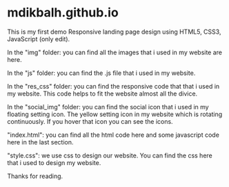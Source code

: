 # mdikbalh.github.io
This is my first demo Responsive landing page design using HTML5, CSS3, JavaScript (only edit).

In the "img" folder: you can find all the images that i used in my website are here.

In the "js" folder: you can find the .js file that i used in my website.

In the "res_css" folder: you can find the responsive code that that i used in my website. This code helps to fit the website almost all the divice.

In the "social_img" folder: you can find the social icon that i used in my floating setting icon. The yellow setting icon in my website which is rotating continuously. If you hover that icon you can see the icons.

"index.html": you can find all the html code here and some javascript code here in the last section.

"style.css": we use css to design our website. You can find the css here that i used to design my website.

Thanks for reading.
